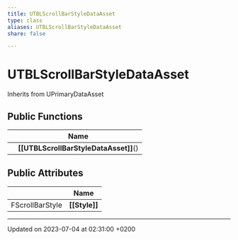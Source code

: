 ```yaml
---
title: UTBLScrollBarStyleDataAsset
type: class
aliases: UTBLScrollBarStyleDataAsset
share: false

---
```


# UTBLScrollBarStyleDataAsset





Inherits from UPrimaryDataAsset

## Public Functions

|                | Name           |
| -------------- | -------------- |
| | **[[UTBLScrollBarStyleDataAsset]]**() |

## Public Attributes

|                | Name           |
| -------------- | -------------- |
| FScrollBarStyle | **[[Style]]**  |

-------------------------------

Updated on 2023-07-04 at 02:31:00 +0200